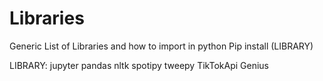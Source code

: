 # Libraries
Generic List of Libraries and how to import in python
Pip install (LIBRARY) 

LIBRARY: 
jupyter
pandas
nltk
spotipy
tweepy
TikTokApi
Genius
